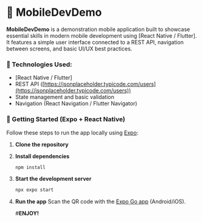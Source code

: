 # 📱 MobileDevDemo

**MobileDevDemo** is a demonstration mobile application built to showcase essential skills in modern mobile development using \[React Native / Flutter].
It features a simple user interface connected to a REST API, navigation between screens, and basic UI/UX best practices.

### 🔧 Technologies Used:

* \[React Native / Flutter]
* REST API ([https://jsonplaceholder.typicode.com/users](https://jsonplaceholder.typicode.com/users))
* State management and basic validation
* Navigation (React Navigation / Flutter Navigator)

### 🚀 Getting Started (Expo + React Native)

Follow these steps to run the app locally using [Expo](https://expo.dev/):

1. **Clone the repository**
2. **Install dependencies**
   ```bash
   npm install
   ```
3. **Start the development server**
   ```bash
   npx expo start
   ```
4. **Run the app**
   Scan the QR code with the [Expo Go app](https://expo.dev/client) (Android/iOS).

   #**ENJOY!**
